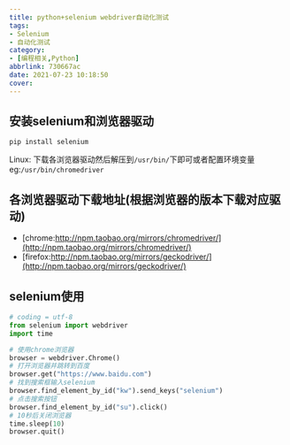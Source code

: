 ```yaml
---
title: python+selenium webdriver自动化测试
tags: 
- Selenium
- 自动化测试
category: 
- [编程相关,Python]
abbrlink: 730667ac
date: 2021-07-23 10:18:50
cover:
---
```



## 安装selenium和浏览器驱动
`pip install selenium`

Linux:
下载各浏览器驱动然后解压到`/usr/bin/`下即可或者配置环境变量
eg:`/usr/bin/chromedriver`

## 各浏览器驱动下载地址(根据浏览器的版本下载对应驱动)

+ [chrome:http://npm.taobao.org/mirrors/chromedriver/](http://npm.taobao.org/mirrors/chromedriver/)
+ [firefox:http://npm.taobao.org/mirrors/geckodriver/](http://npm.taobao.org/mirrors/geckodriver/)

## selenium使用
~~~python
# coding = utf-8
from selenium import webdriver
import time

# 使用chrome浏览器
browser = webdriver.Chrome()
# 打开浏览器并跳转到百度
browser.get("https://www.baidu.com")
# 找到搜索框输入selenium
browser.find_element_by_id("kw").send_keys("selenium")
# 点击搜索按钮
browser.find_element_by_id("su").click()
# 10秒后关闭浏览器
time.sleep(10)
browser.quit()

~~~